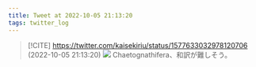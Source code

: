 ```yaml
---
title: Tweet at 2022-10-05 21:13:20
tags: twitter_log
---
```


> [!CITE] https://twitter.com/kaisekiriu/status/1577633032978120706 (2022-10-05 21:13:20)
> ![](https://twitter.com/kaisekiriu/status/1577633032978120706)
> Chaetognathifera、和訳が難しそう。
